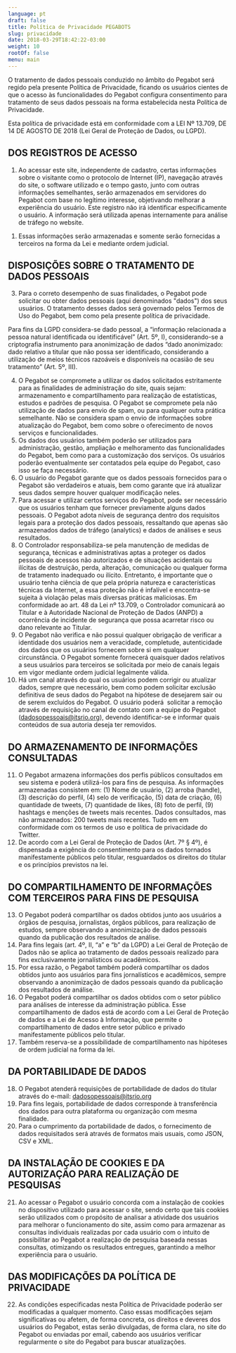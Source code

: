 ```yaml
---
language: pt
draft: false
title: Política de Privacidade PEGABOTS
slug: privacidade
date: 2018-03-29T18:42:22-03:00
weight: 10
rootOf: false
menu: main
---
```

O tratamento de dados pessoais conduzido no âmbito do Pegabot será regido pela presente Política de Privacidade, ficando os usuários cientes de que o acesso às funcionalidades do Pegabot configura consentimento para tratamento de seus dados pessoais na forma estabelecida nesta Política de Privacidade.

Esta política de privacidade está em conformidade com a LEI Nº 13.709, DE 14 DE AGOSTO DE 2018 (Lei Geral de Proteção de Dados, ou LGPD).

## DOS REGISTROS DE ACESSO

1) Ao acessar este site, independente de cadastro, certas informações sobre o visitante como o protocolo de Internet (IP), navegação através do site, o software utilizado e o tempo gasto, junto com outras informações semelhantes, serão armazenados em servidores do Pegabot com base no legítimo interesse, objetivando melhorar a experiência do usuário. Este registro não irá identificar especificamente o usuário. A informação será utilizada apenas internamente para análise de tráfego no website.

1. Essas informações serão armazenadas e somente serão fornecidas a terceiros na forma da Lei e mediante ordem judicial.

## DISPOSIÇÕES SOBRE O TRATAMENTO DE DADOS PESSOAIS

3. Para o correto desempenho de suas finalidades, o Pegabot pode solicitar ou obter dados pessoais (aqui denominados "dados") dos seus usuários. O tratamento desses dados será governado pelos Termos de Uso do Pegabot, bem como pela presente política de privacidade.

Para fins da LGPD considera-se dado pessoal, a “informação relacionada a pessoa natural identificada ou identificável” (Art. 5º, I), considerando-se a criptografia instrumento para anonimização de dados “dado anonimizado: dado relativo a titular que não possa ser identificado, considerando a utilização de meios técnicos razoáveis e disponíveis na ocasião de seu tratamento” (Art. 5º, III).

4. O Pegabot se compromete a utilizar os dados solicitados estritamente para as finalidades de administração do site, quais sejam: armazenamento e compartilhamento para realização de estatísticas, estudos e padrões de pesquisa. O Pegabot se compromete pela não utilização de dados para envio de spam, ou para qualquer outra prática semelhante. Não se considera spam o envio de informações sobre atualização do Pegabot, bem como sobre o oferecimento de novos serviços e funcionalidades. 
5. Os dados dos usuários também poderão ser utilizados para administração, gestão, ampliação e melhoramento das funcionalidades do Pegabot, bem como para a customização dos serviços. Os usuários poderão eventualmente ser contatados pela equipe do Pegabot, caso isso se faça necessário.
6. O usuário do Pegabot garante que os dados pessoais fornecidos para o Pegabot são verdadeiros e atuais, bem como garante que irá atualizar seus dados sempre houver qualquer modificação neles.
7. Para acessar e utilizar certos serviços do Pegabot, pode ser necessário que os usuários tenham que fornecer previamente alguns dados pessoais. O Pegabot adota níveis de segurança dentro dos requisitos legais para a proteção dos dados pessoais, ressaltando que apenas são armazenados dados de tráfego (analytics) e dados de análises e seus resultados. 
8. O Controlador responsabiliza-se pela manutenção de medidas de segurança, técnicas e administrativas aptas a proteger os dados pessoais de acessos não autorizados e de situações acidentais ou ilícitas de destruição, perda, alteração, comunicação ou qualquer forma de tratamento inadequado ou ilícito. Entretanto, é importante que o usuário tenha ciência de que pela própria natureza e características técnicas da Internet, a essa proteção não é infalível e encontra-se sujeita à violação pelas mais diversas práticas maliciosas. Em conformidade ao art. 48 da Lei nº 13.709, o Controlador comunicará ao Titular e à Autoridade Nacional de Proteção de Dados (ANPD) a ocorrência de incidente de segurança que possa acarretar risco ou dano relevante ao Titular.
9. O Pegabot não verifica e não possui qualquer obrigação de verificar a identidade dos usuários nem a veracidade, completude, autenticidade dos dados que os usuários fornecem sobre si em qualquer circunstância. O Pegabot somente fornecerá quaisquer dados relativos a seus usuários para terceiros se solicitada por meio de canais legais em vigor mediante ordem judicial legalmente válida.
10. Há um canal através do qual os usuários podem corrigir ou atualizar dados, sempre que necessário, bem como podem solicitar exclusão definitiva de seus dados do Pegabot na hipótese de desejarem sair ou de serem excluídos do Pegabot. O usuário poderá  solicitar a remoção através de requisição no canal de contato com a equipe do Pegabot ([dadosopessoais@itsrio.org](mailto:dadosopessoais@itsrio.org)), devendo identificar-se e informar quais conteúdos de sua autoria deseja ter removidos.

## DO ARMAZENAMENTO DE INFORMAÇÕES CONSULTADAS 

11. O Pegabot armazena informações dos perfis públicos consultados em seu sistema e poderá utilizá-los para fins de pesquisa. As informações armazenadas consistem em: (1) Nome de usuário, (2) arroba (handle), (3) descrição do perfil, (4) selo de verificação, (5) data de criação, (6) quantidade de tweets, (7) quantidade de likes, (8) foto de perfil, (9) hashtags e menções de tweets mais recentes. Dados consultados, mas não armazenados: 200 tweets mais recentes. Tudo em em conformidade com os termos de uso e política de privacidade do Twitter. 
12. De acordo com a Lei Geral de Proteção de Dados (Art. 7º § 4º), é dispensada a exigência do consentimento para os dados tornados manifestamente públicos pelo titular, resguardados os direitos do titular e os princípios previstos na lei. 

## DO COMPARTILHAMENTO DE INFORMAÇÕES COM TERCEIROS PARA FINS DE PESQUISA

13. O Pegabot poderá compartilhar os dados obtidos junto aos usuários a órgãos de pesquisa, jornalistas, órgãos públicos, para realização de estudos, sempre observando a anonimização de dados pessoais quando da publicação dos resultados de análise. 
14. Para fins legais (art. 4º, II, “a” e “b” da LGPD) a Lei Geral de Proteção de Dados não se aplica ao tratamento de dados pessoais realizado para fins exclusivamente jornalísticos ou acadêmicos. 
15. Por essa razão, o Pegabot também poderá compartilhar os dados obtidos junto aos usuários para fins jornalísticos e acadêmicos, sempre observando a anonimização de dados pessoais quando da publicação dos resultados de análise. 
16. O Pegabot poderá compartilhar os dados obtidos com o setor público para análises de interesse da administração pública. Esse compartilhamento de dados está de acordo com a Lei Geral de Proteção de dados e a Lei de Acesso à Informação, que permite o compartilhamento de dados entre setor público e privado manifestamente públicos pelo titular. 
17. Também reserva-se a possibilidade de compartilhamento nas hipóteses de ordem judicial na forma da lei.

## DA PORTABILIDADE DE DADOS

18. O Pegabot atenderá requisições de portabilidade de dados do titular através do e-mail: [dadosopessoais@itsrio.org](mailto:dadosopessoais@itsrio.org)
19. Para fins legais, portabilidade de dados corresponde à transferência dos dados para outra plataforma ou organização com mesma finalidade. 
20. Para o cumprimento da portabilidade de dados, o fornecimento de dados requisitados será através de formatos mais usuais, como JSON, CSV e XML.

## DA INSTALAÇÃO DE COOKIES E DA AUTORIZAÇÃO PARA REALIZAÇÃO DE PESQUISAS

21. Ao acessar o Pegabot o usuário concorda com a instalação de cookies no dispositivo utilizado para acessar o site, sendo certo que tais cookies serão utilizados com o propósito de analisar a atividade dos usuários para melhorar o funcionamento do site, assim como para armazenar as consultas individuais realizadas por cada usuário com o intuito de possibilitar ao Pegabot a realização de pesquisa baseada nessas consultas, otimizando os resultados entregues, garantindo a melhor experiência para o usuário. 

## DAS MODIFICAÇÕES DA POLÍTICA DE PRIVACIDADE

22. As condições especificadas nesta Política de Privacidade poderão ser modificadas a qualquer momento. Caso essas modificações sejam significativas ou afetem, de forma concreta, os direitos e deveres dos usuários do Pegabot, estas serão divulgadas, de forma clara, no site do Pegabot ou enviadas por email, cabendo aos usuários verificar regularmente o site do Pegabot para buscar atualizações.